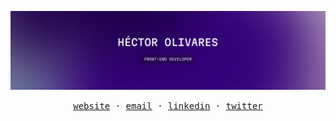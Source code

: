 ![README Cover](/assets/RMC.png)

<p align="center">
	<samp>
		<a href="https://www.hectorolivares.me" target="_blank">website</a> ·
		<a href="mailto:hectorolivares033@gmail.com" target="_blank">email</a> ·
		<a href="https://www.linkedin.com/in/hectorolivaresn" target="_blank">linkedin</a> ·
		<a href="https://twitter.com/hektorolivares" target="_blank">twitter</a> 
	</samp>
</p>

